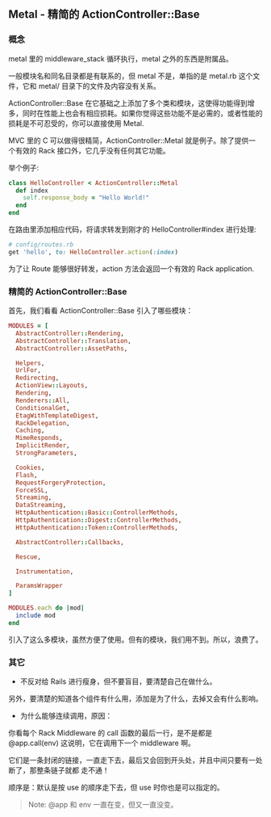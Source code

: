 ## Metal - 精简的 ActionController::Base

### 概念

metal 里的 middleware_stack 循环执行，metal 之外的东西是附属品。

一般模块名和同名目录都是有联系的，但 metal 不是，单指的是 metal.rb 这个文件，它和 metal/ 目录下的文件及内容没有关系。

ActionController::Base 在它基础之上添加了多个类和模块，这使得功能得到增多，同时在性能上也会有相应损耗。如果你觉得这些功能不是必需的，或者性能的损耗是不可忍受的，你可以直接使用 Metal.

MVC 里的 C 可以做得很精简，ActionController::Metal 就是例子。除了提供一个有效的 Rack 接口外，它几乎没有任何其它功能。

举个例子:

```ruby
class HelloController < ActionController::Metal
  def index
    self.response_body = "Hello World!"
  end
end
```

在路由里添加相应代码，将请求转发到刚才的 HelloController#index 进行处理:

```ruby
# config/routes.rb
get 'hello', to: HelloController.action(:index)
```

为了让 Route 能够很好转发，action 方法会返回一个有效的 Rack application.

### 精简的 ActionController::Base

首先，我们看看 ActionController::Base 引入了哪些模块：

```ruby
MODULES = [
  AbstractController::Rendering,
  AbstractController::Translation,
  AbstractController::AssetPaths,

  Helpers,
  UrlFor,
  Redirecting,
  ActionView::Layouts,
  Rendering,
  Renderers::All,
  ConditionalGet,
  EtagWithTemplateDigest,
  RackDelegation,
  Caching,
  MimeResponds,
  ImplicitRender,
  StrongParameters,

  Cookies,
  Flash,
  RequestForgeryProtection,
  ForceSSL,
  Streaming,
  DataStreaming,
  HttpAuthentication::Basic::ControllerMethods,
  HttpAuthentication::Digest::ControllerMethods,
  HttpAuthentication::Token::ControllerMethods,

  AbstractController::Callbacks,

  Rescue,

  Instrumentation,

  ParamsWrapper
]

MODULES.each do |mod|
  include mod
end
```

引入了这么多模块，虽然方便了使用。但有的模块，我们用不到。所以，浪费了。

### 其它

- 不反对给 Rails 进行瘦身，但不要盲目，要清楚自己在做什么。

另外，要清楚的知道各个组件有什么用，添加是为了什么，去掉又会有什么影响。

- 为什么能够连续调用，原因：

你看每个 Rack Middleware 的 call 函数的最后一行，是不是都是 @app.call(env)
这说明，它在调用下一个 middleware 啊。

它们是一条封闭的链接，一直走下去，最后又会回到开头处，并且中间只要有一处断了，那整条链子就都 走不通！

顺序是：默认是按 use 的顺序走下去，但 use 时你也是可以指定的。

> Note: @app 和 env 一直在变，但又一直没变。
